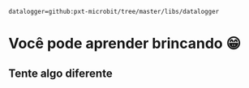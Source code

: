 
```package
datalogger=github:pxt-microbit/tree/master/libs/datalogger
```
 # Você pode aprender brincando 😁
## Tente algo diferente

 ```blocks

```